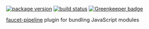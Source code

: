 [![package version](https://img.shields.io/npm/v/faucet-pipeline-js.svg?style=flat)](https://www.npmjs.com/package/faucet-pipeline-js)
[![build status](https://travis-ci.org/faucet-pipeline/faucet-pipeline-js.svg?branch=master)](https://travis-ci.org/faucet-pipeline/faucet-pipeline-js)
[![Greenkeeper badge](https://badges.greenkeeper.io/faucet-pipeline/faucet-pipeline-js.svg)](https://greenkeeper.io)

[faucet-pipeline](http://faucet-pipeline.org) plugin for bundling JavaScript
modules

